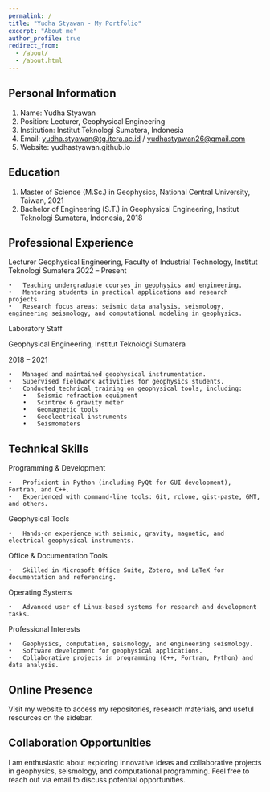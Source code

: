 ```yaml
---
permalink: /
title: "Yudha Styawan - My Portfolio"
excerpt: "About me"
author_profile: true
redirect_from: 
  - /about/
  - /about.html
---
```


Personal Information
------
1. Name: Yudha Styawan
2. Position: Lecturer, Geophysical Engineering
3. Institution: Institut Teknologi Sumatera, Indonesia
4. Email: yudha.styawan@tg.itera.ac.id / yudhastyawan26@gmail.com
5. Website: yudhastyawan.github.io

Education
------
1. Master of Science (M.Sc.) in Geophysics, National Central University, Taiwan, 2021
2. Bachelor of Engineering (S.T.) in Geophysical Engineering, Institut Teknologi Sumatera, Indonesia, 2018

Professional Experience
------
Lecturer
Geophysical Engineering, Faculty of Industrial Technology, Institut Teknologi Sumatera
2022 – Present

	•	Teaching undergraduate courses in geophysics and engineering.
	•	Mentoring students in practical applications and research projects.
	•	Research focus areas: seismic data analysis, seismology, engineering seismology, and computational modeling in geophysics.

Laboratory Staff

Geophysical Engineering, Institut Teknologi Sumatera

2018 – 2021

	•	Managed and maintained geophysical instrumentation.
	•	Supervised fieldwork activities for geophysics students.
	•	Conducted technical training on geophysical tools, including:
		•	Seismic refraction equipment
		•	Scintrex 6 gravity meter
		•	Geomagnetic tools
		•	Geoelectrical instruments
		•	Seismometers

Technical Skills
------
Programming & Development

	•	Proficient in Python (including PyQt for GUI development), Fortran, and C++.
	•	Experienced with command-line tools: Git, rclone, gist-paste, GMT, and others.

Geophysical Tools

	•	Hands-on experience with seismic, gravity, magnetic, and electrical geophysical instruments.

Office & Documentation Tools

	•	Skilled in Microsoft Office Suite, Zotero, and LaTeX for documentation and referencing.

Operating Systems

	•	Advanced user of Linux-based systems for research and development tasks.

Professional Interests

	•	Geophysics, computation, seismology, and engineering seismology.
	•	Software development for geophysical applications.
	•	Collaborative projects in programming (C++, Fortran, Python) and data analysis.

Online Presence
------
Visit my website to access my repositories, research materials, and useful resources on the sidebar.

Collaboration Opportunities
------
I am enthusiastic about exploring innovative ideas and collaborative projects in geophysics, seismology, and computational programming. Feel free to reach out via email to discuss potential opportunities.
